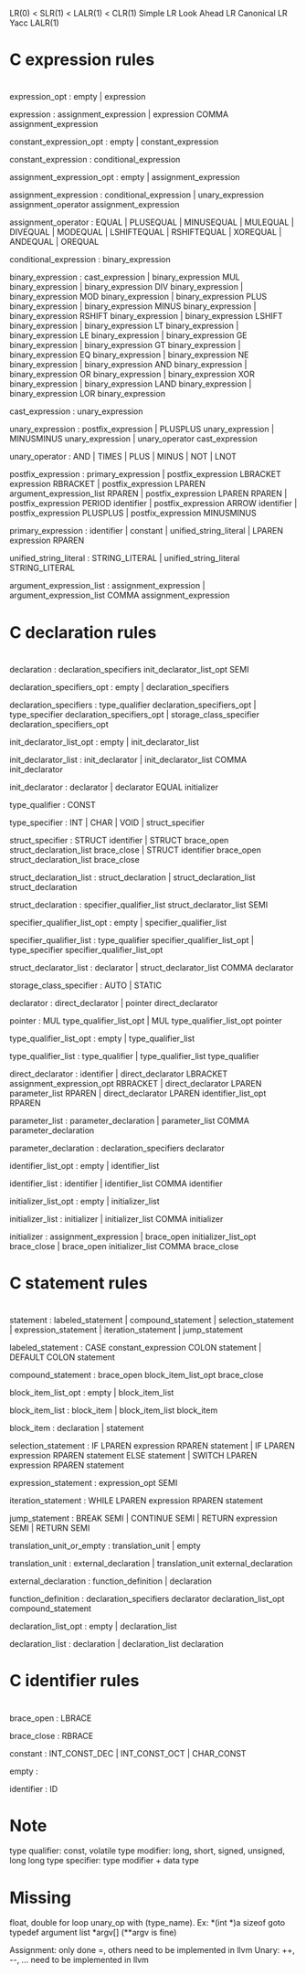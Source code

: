 LR(0) < SLR(1)    < LALR(1)       < CLR(1)
        Simple LR   Look Ahead LR   Canonical LR
Yacc LALR(1)

#
# C expression rules
#
expression_opt  : empty
                | expression

expression  : assignment_expression
            | expression COMMA assignment_expression

constant_expression_opt : empty
                        | constant_expression

constant_expression : conditional_expression

assignment_expression_opt : empty
                          | assignment_expression

assignment_expression : conditional_expression
                      | unary_expression assignment_operator assignment_expression

assignment_operator : EQUAL
                    | PLUSEQUAL
                    | MINUSEQUAL
                    | MULEQUAL
                    | DIVEQUAL
                    | MODEQUAL
                    | LSHIFTEQUAL
                    | RSHIFTEQUAL
                    | XOREQUAL
                    | ANDEQUAL
                    | OREQUAL

conditional_expression  : binary_expression

binary_expression : cast_expression
                  | binary_expression MUL binary_expression
                  | binary_expression DIV binary_expression
                  | binary_expression MOD binary_expression
                  | binary_expression PLUS binary_expression
                  | binary_expression MINUS binary_expression
                  | binary_expression RSHIFT binary_expression
                  | binary_expression LSHIFT binary_expression
                  | binary_expression LT binary_expression
                  | binary_expression LE binary_expression
                  | binary_expression GE binary_expression
                  | binary_expression GT binary_expression
                  | binary_expression EQ binary_expression
                  | binary_expression NE binary_expression
                  | binary_expression AND binary_expression
                  | binary_expression OR binary_expression
                  | binary_expression XOR binary_expression
                  | binary_expression LAND binary_expression
                  | binary_expression LOR binary_expression

cast_expression : unary_expression

unary_expression  : postfix_expression
                  | PLUSPLUS unary_expression
                  | MINUSMINUS unary_expression
                  | unary_operator cast_expression

unary_operator  : AND
                | TIMES
                | PLUS
                | MINUS
                | NOT
                | LNOT

postfix_expression  : primary_expression
                    | postfix_expression LBRACKET expression RBRACKET
                    | postfix_expression LPAREN argument_expression_list RPAREN
                    | postfix_expression LPAREN RPAREN
                    | postfix_expression PERIOD identifier
                    | postfix_expression ARROW identifier
                    | postfix_expression PLUSPLUS
                    | postfix_expression MINUSMINUS

primary_expression  : identifier
                    | constant
                    | unified_string_literal
                    | LPAREN expression RPAREN

unified_string_literal  : STRING_LITERAL
                        | unified_string_literal STRING_LITERAL

argument_expression_list  : assignment_expression
                          | argument_expression_list COMMA assignment_expression


#
# C declaration rules
#
declaration : declaration_specifiers init_declarator_list_opt SEMI

declaration_specifiers_opt  : empty
                            | declaration_specifiers

declaration_specifiers  : type_qualifier declaration_specifiers_opt
                        | type_specifier declaration_specifiers_opt
                        | storage_class_specifier declaration_specifiers_opt

init_declarator_list_opt  : empty
                          | init_declarator_list

init_declarator_list  : init_declarator
                      | init_declarator_list COMMA init_declarator

init_declarator : declarator
                | declarator EQUAL initializer

type_qualifier  : CONST

type_specifier  : INT
                | CHAR
                | VOID
                | struct_specifier

struct_specifier  : STRUCT identifier
                  | STRUCT brace_open struct_declaration_list brace_close
                  | STRUCT identifier brace_open struct_declaration_list brace_close

struct_declaration_list : struct_declaration
                        | struct_declaration_list struct_declaration

struct_declaration : specifier_qualifier_list struct_declarator_list SEMI

specifier_qualifier_list_opt  : empty
                              | specifier_qualifier_list

specifier_qualifier_list  : type_qualifier specifier_qualifier_list_opt
                          | type_specifier specifier_qualifier_list_opt

struct_declarator_list  : declarator
                        | struct_declarator_list COMMA declarator

storage_class_specifier : AUTO
                        | STATIC

declarator  : direct_declarator
            | pointer direct_declarator

pointer : MUL type_qualifier_list_opt
        | MUL type_qualifier_list_opt pointer

type_qualifier_list_opt : empty
                        | type_qualifier_list

type_qualifier_list : type_qualifier
                    | type_qualifier_list type_qualifier

direct_declarator : identifier
                  | direct_declarator LBRACKET assignment_expression_opt RBRACKET
                  | direct_declarator LPAREN parameter_list RPAREN
                  | direct_declarator LPAREN identifier_list_opt RPAREN

parameter_list  : parameter_declaration
                | parameter_list COMMA parameter_declaration

parameter_declaration : declaration_specifiers declarator

identifier_list_opt : empty
                    | identifier_list

identifier_list : identifier
                | identifier_list COMMA identifier

initializer_list_opt  : empty
                      | initializer_list

initializer_list  : initializer
                  | initializer_list COMMA initializer

initializer : assignment_expression
            | brace_open initializer_list_opt brace_close
            | brace_open initializer_list COMMA brace_close


#
# C statement rules
#
statement : labeled_statement
          | compound_statement
          | selection_statement
          | expression_statement
          | iteration_statement
          | jump_statement

labeled_statement : CASE constant_expression COLON statement
                  | DEFAULT COLON statement

compound_statement : brace_open block_item_list_opt brace_close

block_item_list_opt : empty
                    | block_item_list

block_item_list : block_item
                | block_item_list block_item

block_item  : declaration
            | statement

selection_statement : IF LPAREN expression RPAREN statement
                    | IF LPAREN expression RPAREN statement ELSE statement
                    | SWITCH LPAREN expression RPAREN statement

expression_statement  : expression_opt SEMI

iteration_statement : WHILE LPAREN expression RPAREN statement

jump_statement  : BREAK SEMI
                | CONTINUE SEMI
                | RETURN expression SEMI
                | RETURN SEMI

translation_unit_or_empty : translation_unit
                          | empty

translation_unit  : external_declaration
                  | translation_unit external_declaration

external_declaration  : function_definition
                      | declaration

function_definition : declaration_specifiers declarator declaration_list_opt compound_statement

declaration_list_opt  : empty
                      | declaration_list

declaration_list  : declaration
                  | declaration_list declaration

#
# C identifier rules
#
brace_open  : LBRACE

brace_close : RBRACE

constant  : INT_CONST_DEC
          | INT_CONST_OCT
          | CHAR_CONST

empty :

identifier  : ID




# Note
type qualifier: const, volatile
type modifier: long, short, signed, unsigned, long long
type specifier: type modifier + data type


# Missing
float, double
for loop
unary_op with (type_name). Ex: *(int *)a
sizeof
goto
typedef
argument list *argv[] (**argv is fine)

Assignment: only done =, others need to be implemented in llvm
Unary: ++, --, ... need to be implemented in llvm

